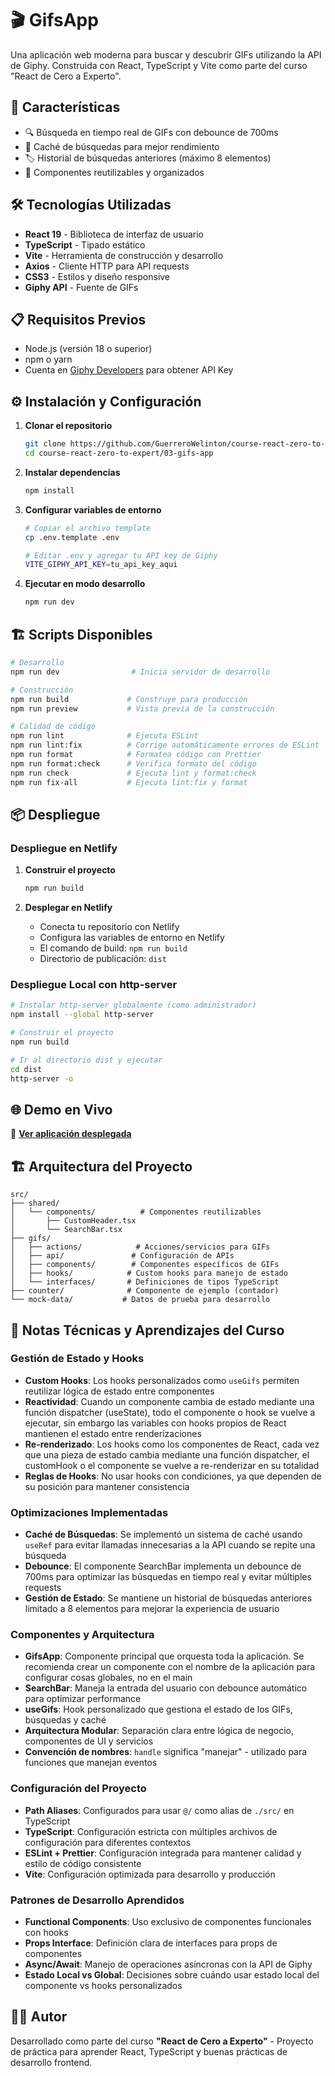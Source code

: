 # 🎬 GifsApp

Una aplicación web moderna para buscar y descubrir GIFs utilizando la API de Giphy. Construida con React, TypeScript y Vite como parte del curso "React de Cero a Experto".

## 🚀 Características

- 🔍 Búsqueda en tiempo real de GIFs con debounce de 700ms
- 💾 Caché de búsquedas para mejor rendimiento
- 🏷️ Historial de búsquedas anteriores (máximo 8 elementos)
- 🎯 Componentes reutilizables y organizados

## 🛠️ Tecnologías Utilizadas

- **React 19** - Biblioteca de interfaz de usuario
- **TypeScript** - Tipado estático
- **Vite** - Herramienta de construcción y desarrollo
- **Axios** - Cliente HTTP para API requests
- **CSS3** - Estilos y diseño responsive
- **Giphy API** - Fuente de GIFs

## 📋 Requisitos Previos

- Node.js (versión 18 o superior)
- npm o yarn
- Cuenta en [Giphy Developers](https://developers.giphy.com/dashboard/) para obtener API Key

## ⚙️ Instalación y Configuración

1. **Clonar el repositorio**

   ```bash
   git clone https://github.com/GuerreroWelinton/course-react-zero-to-expert.git
   cd course-react-zero-to-expert/03-gifs-app
   ```

2. **Instalar dependencias**

   ```bash
   npm install
   ```

3. **Configurar variables de entorno**

   ```bash
   # Copiar el archivo template
   cp .env.template .env

   # Editar .env y agregar tu API key de Giphy
   VITE_GIPHY_API_KEY=tu_api_key_aqui
   ```

4. **Ejecutar en modo desarrollo**
   ```bash
   npm run dev
   ```

## 🏗️ Scripts Disponibles

```bash
# Desarrollo
npm run dev                # Inicia servidor de desarrollo

# Construcción
npm run build             # Construye para producción
npm run preview           # Vista previa de la construcción

# Calidad de código
npm run lint              # Ejecuta ESLint
npm run lint:fix          # Corrige automáticamente errores de ESLint
npm run format            # Formatea código con Prettier
npm run format:check      # Verifica formato del código
npm run check             # Ejecuta lint y format:check
npm run fix-all           # Ejecuta lint:fix y format
```

## 📦 Despliegue

### Despliegue en Netlify

1. **Construir el proyecto**

   ```bash
   npm run build
   ```

2. **Desplegar en Netlify**
   - Conecta tu repositorio con Netlify
   - Configura las variables de entorno en Netlify
   - El comando de build: `npm run build`
   - Directorio de publicación: `dist`

### Despliegue Local con http-server

```bash
# Instalar http-server globalmente (como administrador)
npm install --global http-server

# Construir el proyecto
npm run build

# Ir al directorio dist y ejecutar
cd dist
http-server -o
```

## 🌐 Demo en Vivo

🔗 **[Ver aplicación desplegada](https://course-react-03-gifs-app.netlify.app/)**

## 🏗️ Arquitectura del Proyecto

```
src/
├── shared/
│   └── components/          # Componentes reutilizables
│       ├── CustomHeader.tsx
│       └── SearchBar.tsx
├── gifs/
│   ├── actions/            # Acciones/servicios para GIFs
│   ├── api/               # Configuración de APIs
│   ├── components/        # Componentes específicos de GIFs
│   ├── hooks/            # Custom hooks para manejo de estado
│   └── interfaces/       # Definiciones de tipos TypeScript
├── counter/              # Componente de ejemplo (contador)
└── mock-data/           # Datos de prueba para desarrollo
```

## 📝 Notas Técnicas y Aprendizajes del Curso

### Gestión de Estado y Hooks

- **Custom Hooks**: Los hooks personalizados como `useGifs` permiten reutilizar lógica de estado entre componentes
- **Reactividad**: Cuando un componente cambia de estado mediante una función dispatcher (useState), todo el componente o hook se vuelve a ejecutar, sin embargo las variables con hooks propios de React mantienen el estado entre renderizaciones
- **Re-renderizado**: Los hooks como los componentes de React, cada vez que una pieza de estado cambia mediante una función dispatcher, el customHook o el componente se vuelve a re-renderizar en su totalidad
- **Reglas de Hooks**: No usar hooks con condiciones, ya que dependen de su posición para mantener consistencia

### Optimizaciones Implementadas

- **Caché de Búsquedas**: Se implementó un sistema de caché usando `useRef` para evitar llamadas innecesarias a la API cuando se repite una búsqueda
- **Debounce**: El componente SearchBar implementa un debounce de 700ms para optimizar las búsquedas en tiempo real y evitar múltiples requests
- **Gestión de Estado**: Se mantiene un historial de búsquedas anteriores limitado a 8 elementos para mejorar la experiencia de usuario

### Componentes y Arquitectura

- **GifsApp**: Componente principal que orquesta toda la aplicación. Se recomienda crear un componente con el nombre de la aplicación para configurar cosas globales, no en el main
- **SearchBar**: Maneja la entrada del usuario con debounce automático para optimizar performance
- **useGifs**: Hook personalizado que gestiona el estado de los GIFs, búsquedas y caché
- **Arquitectura Modular**: Separación clara entre lógica de negocio, componentes de UI y servicios
- **Convención de nombres**: `handle` significa "manejar" - utilizado para funciones que manejan eventos

### Configuración del Proyecto

- **Path Aliases**: Configurados para usar `@/` como alias de `./src/` en TypeScript
- **TypeScript**: Configuración estricta con múltiples archivos de configuración para diferentes contextos
- **ESLint + Prettier**: Configuración integrada para mantener calidad y estilo de código consistente
- **Vite**: Configuración optimizada para desarrollo y producción

### Patrones de Desarrollo Aprendidos

- **Functional Components**: Uso exclusivo de componentes funcionales con hooks
- **Props Interface**: Definición clara de interfaces para props de componentes
- **Async/Await**: Manejo de operaciones asíncronas con la API de Giphy
- **Estado Local vs Global**: Decisiones sobre cuándo usar estado local del componente vs hooks personalizados

## 👨‍💻 Autor

Desarrollado como parte del curso **"React de Cero a Experto"** - Proyecto de práctica para aprender React, TypeScript y buenas prácticas de desarrollo frontend.

